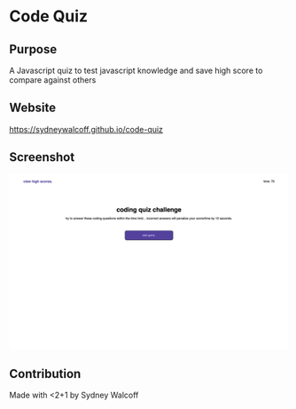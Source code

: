 #  Code Quiz

## Purpose
A Javascript quiz to test javascript knowledge and save high score to compare against others

## Website
https://sydneywalcoff.github.io/code-quiz

## Screenshot
![screenshot](./assets/images/screenshot.png)

## Contribution
Made with <2+1 by Sydney Walcoff